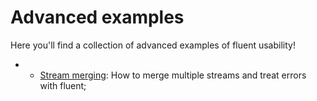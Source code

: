 # Advanced examples

Here you'll find a collection of advanced examples of fluent usability!

- - [Stream merging](stream-merging.md): How to merge multiple streams and treat errors with fluent;
